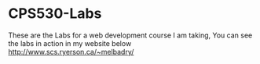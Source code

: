 # CPS530-Labs
These are the Labs for a web development course I am taking,
You can see the labs in action in my website below
http://www.scs.ryerson.ca/~melbadry/
